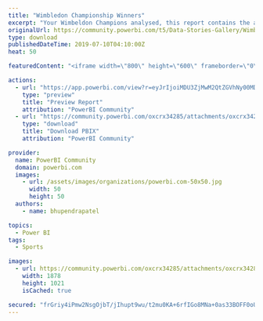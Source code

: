 ```yaml
---
title: "Wimbledon Championship Winners"
excerpt: "Your Wimbeldon Champions analysed, this report contains the analysis of the final games only. It also shows the sucess rates of countries and"
originalUrl: https://community.powerbi.com/t5/Data-Stories-Gallery/Wimbledon-Championship-Winners/m-p/736419
type: download
publishedDateTime: 2019-07-10T04:10:00Z
heat: 50

featuredContent: "<iframe width=\"800\" height=\"600\" frameborder=\"0\" src=\"https://app.powerbi.com/view?r=eyJrIjoiMDU3ZjMwM2QtZGVhNy00MDU2LWIyZWEtYzQwNTNiZDk2NTI3IiwidCI6ImM0MGQwZjIxLTZiZWUtNDFlOC05MTU2LWYxNDU5MjA0M2FkMCIsImMiOjh9\"></iframe>"

actions:
  - url: "https://app.powerbi.com/view?r=eyJrIjoiMDU3ZjMwM2QtZGVhNy00MDU2LWIyZWEtYzQwNTNiZDk2NTI3IiwidCI6ImM0MGQwZjIxLTZiZWUtNDFlOC05MTU2LWYxNDU5MjA0M2FkMCIsImMiOjh9"
    type: "preview"
    title: "Preview Report"
    attribution: "PowerBI Community"
  - url: "https://community.powerbi.com/oxcrx34285/attachments/oxcrx34285/DataStoriesGallery/2757/2/Wimbeldon.pbix"
    type: "download"
    title: "Download PBIX"
    attribution: "PowerBI Community"

provider:
  name: PowerBI Community
  domain: powerbi.com
  images:
    - url: /assets/images/organizations/powerbi.com-50x50.jpg
      width: 50
      height: 50
  authors:
    - name: bhupendrapatel

topics:
  - Power BI
tags:
  - Sports

images:
  - url: https://community.powerbi.com/oxcrx34285/attachments/oxcrx34285/DataStoriesGallery/2757/1/wVIjMmatmp.png
    width: 1878
    height: 1021
    isCached: true

secured: "frGriy4iPmw2NsgOjbT/jIhupt9wu/t2mu0KA+6rfIGo8MNa+0as33BOFF0oUSJPLTFKexByqm3Qd+HkhnA7CzZEHNGcnwSN/rUXDQfSgbVxSYWMzW/uL0Xd4h3+3aDAh2WJ5/0NTKRbbYwlocFvS5r8RkoLh4gfE/53CnXsyFq0Xs7Nl6Lag+6v9I0jGXXaoPXytTxVb676ZRQB/LbVPrLyPdLQRqxI6xVLgSHbf/9PKA8VxV1gNZ/9+0NkN0IrDW33/INtlVoOsCuPF5WMR0V5aAvD51uQe6Xv2UEs+KNq776PpyBr0nmGFRSzYIxkzGgAEqRG98w01M5zJUH8CnPUnwFcRW+B37jyNYcAWAJzlptOzk95o7wZlkkjbTaQLu2bBXNGfQX798FuHZHI4Q==;DDZMET64zcYv0GNDlYejPw=="
---
```


